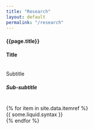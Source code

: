 ```yaml
---
title: "Research"
layout: default
permalink: "/research"
---
```


<div class="container">
  <h4 class="font-weight-bold spanborder"><span>{{page.title}}</span></h4>

  <div class="row gap-y listrecent listrecent listauthor">
    <div class="col-lg-12 col-md-12 mb-4">
      <div class="p-4 border rounded">
        <h4 class="text-dark mb-0"> Title </h4><br>
        <div class="col-md-12 border rounded d-inline-block mt-1 mb-3 pt-2 pb-2 font-weight-normal">
          Subtitle
        </div>
        <div class="p-4 border rounded vdivide">
          <h5 class="text-dark">Sub-subtitle</h5><br>
          {% for item in site.data.itemref %}
            <div class="row vdivide gap-y border rounded">
              <div class="col-md-12">
               {{ some.liquid.syntax }}
              </div>
            </div>
          {% endfor %}
        </div>
      </div>
    </div>
  </div>
</div>
